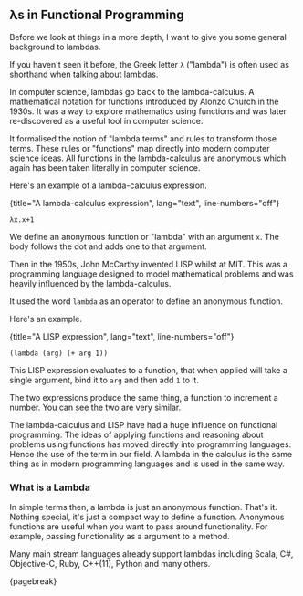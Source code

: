 
## λs in Functional Programming

Before we look at things in a more depth, I want to give you some general background to lambdas.

If you haven't seen it before, the Greek letter `λ` ("lambda") is often used as shorthand when talking about lambdas.

In computer science, lambdas go back to the lambda-calculus. A mathematical notation for functions introduced by Alonzo Church in the 1930s. It was a way to explore mathematics using functions and was later re-discovered as a useful tool in computer science.

It formalised the notion of "lambda terms" and rules to transform those terms. These rules or "functions" map directly into modern computer science ideas. All functions in the lambda-calculus are anonymous which again has been taken literally in computer science.

Here's an example of a lambda-calculus expression.

{title="A lambda-calculus expression", lang="text", line-numbers="off"}
~~~~~~~
λx.x+1
~~~~~~~

We define an anonymous function or "lambda" with an argument `x`. The body follows the dot and adds one to that argument.

Then in the 1950s, John McCarthy invented LISP whilst at MIT. This was a programming language designed to model mathematical problems and was heavily influenced by the lambda-calculus.

It used the word `lambda` as an operator to define an anonymous function.

Here's an example.

{title="A LISP expression", lang="text", line-numbers="off"}
~~~~~~~
(lambda (arg) (+ arg 1))
~~~~~~~

This LISP expression evaluates to a function, that when applied will take a single argument, bind it to `arg` and then add `1` to it.

The two expressions produce the same thing, a function to increment a number. You can see the two are very similar.

The lambda-calculus and LISP have had a huge influence on functional programming. The ideas of applying functions and reasoning about problems using functions has moved directly into programming languages. Hence the use of the term in our field. A lambda in the calculus is the same thing as in modern programming languages and is used in the same way.


### What is a Lambda

In simple terms then, a lambda is just an anonymous function. That's it. Nothing special, it's just a compact way to define a function. Anonymous functions are useful when you want to pass around functionality. For example, passing functionality as a argument to a method.

Many main stream languages already support lambdas including Scala, C#, Objective-C, Ruby, C++(11), Python and many others.

{pagebreak}

